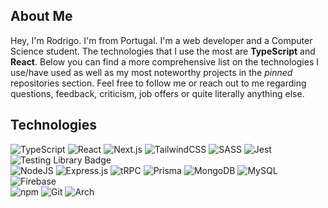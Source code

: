 
  
## About Me
Hey, I'm Rodrigo. I'm from Portugal. I'm a web developer and a Computer Science student. The technologies that I use the most are **TypeScript** and **React**. Below you can find a more comprehensive list on the technologies I use/have used as well as my most noteworthy projects in the _pinned_ repositories section. Feel free to follow me or reach out to me regarding questions, feedback, criticism, job offers or quite literally anything else.

## Technologies
![TypeScript](https://img.shields.io/badge/typescript-%23007ACC.svg?style=for-the-badge&logo=typescript&logoColor=white) ![React](https://img.shields.io/badge/react-%2320232a.svg?style=for-the-badge&logo=react&logoColor=%2361DAFB) ![Next.js](https://img.shields.io/badge/Next.js-000?logo=nextdotjs&logoColor=fff&style=for-the-badge) ![TailwindCSS](https://img.shields.io/badge/tailwindcss-%2338B2AC.svg?style=for-the-badge&logo=tailwind-css&logoColor=white) ![SASS](https://img.shields.io/badge/SASS-hotpink.svg?style=for-the-badge&logo=SASS&logoColor=white) ![Jest](https://img.shields.io/badge/Jest-C21325?style=for-the-badge&logo=jest&logoColor=fff) ![Testing Library Badge](https://img.shields.io/badge/Testing%20Library-E33332?logo=testinglibrary&logoColor=fff&style=for-the-badge) <br> ![NodeJS](https://img.shields.io/badge/node.js-6DA55F?style=for-the-badge&logo=node.js&logoColor=white) ![Express.js](https://img.shields.io/badge/express.js-%23404d59.svg?style=for-the-badge&logo=express&logoColor=%2361DAFB) ![tRPC](https://img.shields.io/badge/tRPC-2596BE?logo=trpc&logoColor=fff&style=for-the-badge) ![Prisma](https://img.shields.io/badge/Prisma-2D3748?logo=prisma&logoColor=fff&style=for-the-badge) ![MongoDB](https://img.shields.io/badge/MongoDB-%234ea94b.svg?style=for-the-badge&logo=mongodb&logoColor=white) ![MySQL](https://img.shields.io/badge/mysql-%2300f.svg?style=for-the-badge&logo=mysql&logoColor=white) ![Firebase](https://img.shields.io/badge/firebase-%23039BE5.svg?style=for-the-badge&logo=firebase) <br> ![npm](https://img.shields.io/badge/npm-CB3837?logo=npm&logoColor=fff&style=for-the-badge) ![Git](https://img.shields.io/badge/Git-F05032?logo=git&logoColor=fff&style=for-the-badge) ![Arch](https://img.shields.io/badge/Arch%20Linux-1793D1?logo=archlinux&logoColor=fff&style=for-the-badge)
